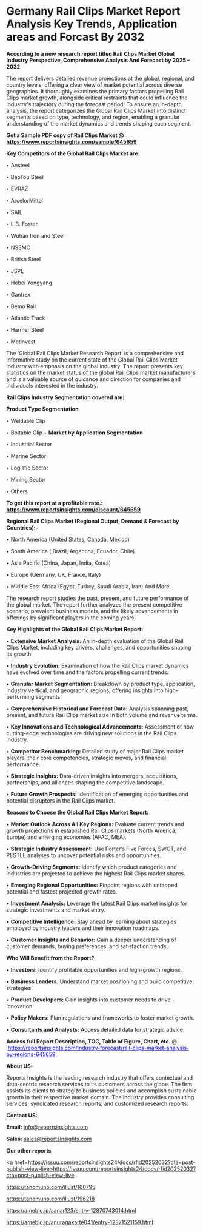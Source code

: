 # Germany Rail Clips Market Report Analysis Key Trends, Application areas and Forcast By 2032

<strong>According to a new research report titled Rail Clips Market Global Industry Perspective, Comprehensive Analysis And Forecast by 2025 – 2032</strong>

The report delivers detailed revenue projections at the global, regional, and country levels, offering a clear view of market potential across diverse geographies. It thoroughly examines the primary factors propelling Rail Clips market growth, alongside critical restraints that could influence the industry's trajectory during the forecast period. To ensure an in-depth analysis, the report categorizes the Global Rail Clips Market into distinct segments based on type, technology, and region, enabling a granular understanding of the market dynamics and trends shaping each segment.

<strong>Get a Sample PDF copy of Rail Clips Market </strong><strong>@<a href=https://www.reportsinsights.com/sample/645659 style=color:#0000ff;> https://www.reportsinsights.com/sample/645659</a></strong></font>

<strong>Key Competitors of the Global Rail Clips Market are:</strong>

‣ Ansteel

‣ BaoTou Steel

‣ EVRAZ

‣ ArcelorMittal

‣ SAIL

‣ L.B. Foster

‣ Wuhan Iron and Steel

‣ NSSMC

‣ British Steel

‣ JSPL

‣ Hebei Yongyang

‣ Gantrex

‣ Bemo Rail

‣ Atlantic Track

‣ Harmer Steel

‣ Metinvest

The ‘Global Rail Clips Market Research Report’ is a comprehensive and informative study on the current state of the Global Rail Clips Market industry with emphasis on the global industry. The report presents key statistics on the market status of the global Rail Clips market manufacturers and is a valuable source of guidance and direction for companies and individuals interested in the industry.

<strong>Rail Clips Industry Segmentation covered are:</strong>

<strong>Product Type Segmentation</strong>

‣ Weldable Clip

‣ Boltable Clip
‣ 
<strong>Market by Application Segmentation</strong>

‣ Industrial Sector

‣ Marine Sector

‣ Logistic Sector

‣ Mining Sector

‣ Others

<strong>To get this report at a profitable rate.: <a href=https://www.reportsinsights.com/discount/645659 style=color:#0000ff;>https://www.reportsinsights.com/discount/645659</a></strong></font>

<strong>Regional Rail Clips Market (Regional Output, Demand &amp; Forecast by Countries):-</strong>

• North America (United States, Canada, Mexico)

• South America ( Brazil, Argentina, Ecuador, Chile)

• Asia Pacific (China, Japan, India, Korea)

• Europe (Germany, UK, France, Italy)

• Middle East Africa (Egypt, Turkey, Saudi Arabia, Iran) And More.

The research report studies the past, present, and future performance of the global market. The report further analyzes the present competitive scenario, prevalent business models, and the likely advancements in offerings by significant players in the coming years.

<strong>Key Highlights of the Global Rail Clips Market Report:</strong>

• <strong>Extensive Market Analysis:</strong> An in-depth evaluation of the Global Rail Clips Market, including key drivers, challenges, and opportunities shaping its growth.

• <strong>Industry Evolution:</strong> Examination of how the Rail Clips market dynamics have evolved over time and the factors propelling current trends.

• <strong>Granular Market Segmentation:</strong> Breakdown by product type, application, industry vertical, and geographic regions, offering insights into high-performing segments.

• <strong>Comprehensive Historical and Forecast Data:</strong> Analysis spanning past, present, and future Rail Clips market size in both volume and revenue terms.

• <strong>Key Innovations and Technological Advancements:</strong> Assessment of how cutting-edge technologies are driving new solutions in the Rail Clips industry.

• <strong>Competitor Benchmarking:</strong> Detailed study of major Rail Clips market players, their core competencies, strategic moves, and financial performance.

• <strong>Strategic Insights:</strong> Data-driven insights into mergers, acquisitions, partnerships, and alliances shaping the competitive landscape.

• <strong>Future Growth Prospects:</strong> Identification of emerging opportunities and potential disruptors in the Rail Clips market.

<strong>Reasons to Choose the Global Rail Clips Market Report:</strong>

• <strong>Market Outlook Across All Key Regions:</strong> Evaluate current trends and growth projections in established Rail Clips markets (North America, Europe) and emerging economies (APAC, MEA).

• <strong>Strategic Industry Assessment:</strong> Use Porter’s Five Forces, SWOT, and PESTLE analyses to uncover potential risks and opportunities.

• <strong>Growth-Driving Segments:</strong> Identify which product categories and industries are projected to achieve the highest Rail Clips market shares.

• <strong>Emerging Regional Opportunities:</strong> Pinpoint regions with untapped potential and fastest projected growth rates.

• <strong>Investment Analysis:</strong> Leverage the latest Rail Clips market insights for strategic investments and market entry.

• <strong>Competitive Intelligence:</strong> Stay ahead by learning about strategies employed by industry leaders and their innovation roadmaps.

• <strong>Customer Insights and Behavior:</strong> Gain a deeper understanding of customer demands, buying preferences, and satisfaction trends.

<strong>Who Will Benefit from the Report?</strong>

• <strong>Investors:</strong> Identify profitable opportunities and high-growth regions.

• <strong>Business Leaders:</strong> Understand market positioning and build competitive strategies.

• <strong>Product Developers:</strong> Gain insights into customer needs to drive innovation.

• <strong>Policy Makers:</strong> Plan regulations and frameworks to foster market growth.

• <strong>Consultants and Analysts:</strong> Access detailed data for strategic advice.
</ul>
<strong>Access full Report Description, TOC, Table of Figure, Chart, etc. </strong>@  <a href=https://reportsinsights.com/industry-forecast/rail-clips-market-analysis-by-regions-645659 style=color:#0000ff;>https://reportsinsights.com/industry-forecast/rail-clips-market-analysis-by-regions-645659</a></font>

<strong><strong>About US</strong>:</strong>

Reports Insights is the leading research industry that offers contextual and data-centric research services to its customers across the globe. The firm assists its clients to strategize business policies and accomplish sustainable growth in their respective market domain. The industry provides consulting services, syndicated research reports, and customized research reports.

<strong>Contact US:</strong>

<p class=""""><b>Email:</b> <a href=mailto:info@reportsinsights.com>info@reportsinsights.com</a></p>
<p class=""""><b>Sales:</b> <a href=mailto:sales@reportsinsights.com>sales@reportsinsights.com</a></p>

<strong>Our other reports</strong>

<a href=https://issuu.com/reportsinsights24/docs/rfid20252032?cta=post-publish-view-live>https://issuu.com/reportsinsights24/docs/rfid20252032?cta=post-publish-view-live</a>

<a href=https://tanomuno.com/illust/160795>https://tanomuno.com/illust/160795</a>

<a href=https://tanomuno.com/illust/196218>https://tanomuno.com/illust/196218</a>

<a href=https://ameblo.jp/aanar123/entry-12870743014.html>https://ameblo.jp/aanar123/entry-12870743014.html</a>

<a href=https://ameblo.jp/anuragakarte041/entry-12871521159.html>https://ameblo.jp/anuragakarte041/entry-12871521159.html</a>
